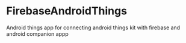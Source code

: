# FirebaseAndroidThings
Android things app for connecting android things kit with firebase and android companion appp
